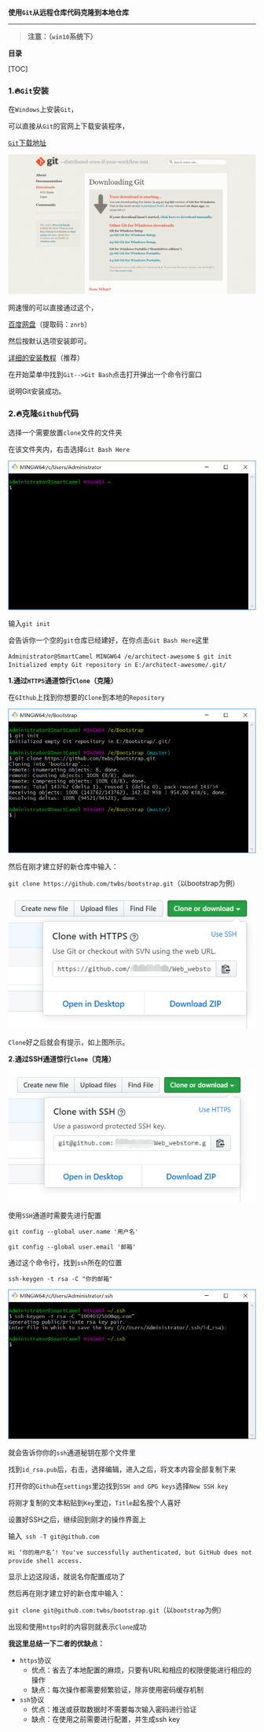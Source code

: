 **使用`Git`从远程仓库代码克隆到本地仓库**

****

> **注意：（`win10`系统下）**



**目录**

[TOC]

### 1​.:fire:`Git`安装

在`Windows`上安装`Git`，

可以直接从`Git`的官网上下载安装程序，

[`Git`下载地址](https://git-scm.com/downloads)

![Git官网-下载](https://raw.githubusercontent.com/1004032560/Git/master/image/git官网.png)

网速慢的可以直接通过这个，

[百度网盘](https://pan.baidu.com/s/18WeVJOObwL3FUbADe773lg)（提取码：`znrb`）

然后按默认选项安装即可。

[详细的安装教程](https://blog.csdn.net/qq_32786873/article/details/80570783)（推荐）

在开始菜单中找到`Git-->Git Bash`点击打开弹出一个命令行窗口

说明Git安装成功。



### 2​.:fire:克隆`Github`代码

选择一个需要放置`clone`文件的文件夹

在该文件夹内，右击选择`Git Bash Here`

![](https://raw.githubusercontent.com/1004032560/Git/master/image/gitBash_window.png)

输入`git init`

会告诉你一个空的`git`仓库已经建好，在你点击`Git Bash Here`这里

`Administrator@SmartCamel MINGW64 /e/architect-awesome`
`$ git init`
`Initialized empty Git repository in E:/architect-awesome/.git/`



**1.通过`HTTPS`通道惊行`Clone`（克隆）**

在`GIthub`上找到你想要的`Clone`到本地的`Repository`

![](https://raw.githubusercontent.com/1004032560/Git/master/image/创建本地Repository.png)

然后在刚才建立好的新仓库中输入：

`git clone https://github.com/twbs/bootstrap.git`（以bootstrap为例）

![](https://raw.githubusercontent.com/1004032560/Git/master/image/https_way.png)

`Clone`好之后就会有提示，如上图所示。



**2.通过SSH通道惊行`Clone`（克隆）**

![](https://raw.githubusercontent.com/1004032560/Git/master/image/ssh_way.png)

使用`SSH`通道时需要先进行配置

 `git config --global user.name '用户名'`

`git config --global user.email '邮箱'`



通过这个命令行，找到`ssh`所在的位置

`ssh-keygen -t rsa -C "你的邮箱"`

![](https://raw.githubusercontent.com/1004032560/Git/master/image/check_ssh.png)

就会告诉你你的`ssh`通道秘钥在那个文件里

找到`id_rsa.pub`后，右击，选择编辑，进入之后，将文本内容全部复制下来

打开你的`Github`在`settings`里边找到`SSH and GPG keys`选择`New SSH key`

将刚才复制的文本粘贴到`Key`里边，`Title`起名按个人喜好

设置好SSH之后，继续回到刚才的操作界面上

输入` ssh -T git@github.com`

`Hi ‘你的用户名’! You've successfully authenticated, but GitHub does not provide shell access.`

显示上边这段话，就说名你配置成功了



然后再在刚才建立好的新仓库中输入：

`git clone git@github.com:twbs/bootstrap.git`（以`bootstrap`为例）

出现和使用`https`时的内容则就表示`Clone`成功



**我这里总结一下二者的优缺点：**

- `https`协议
  - 优点：省去了本地配置的麻烦，只要有URL和相应的权限便能进行相应的操作
  - 缺点：每次操作都需要频繁验证，除非使用密码缓存机制
- `ssh`协议
  - 优点：推送或获取数据时不需要每次输入密码进行验证
  - 缺点：在使用之前需要进行配置，并生成ssh key